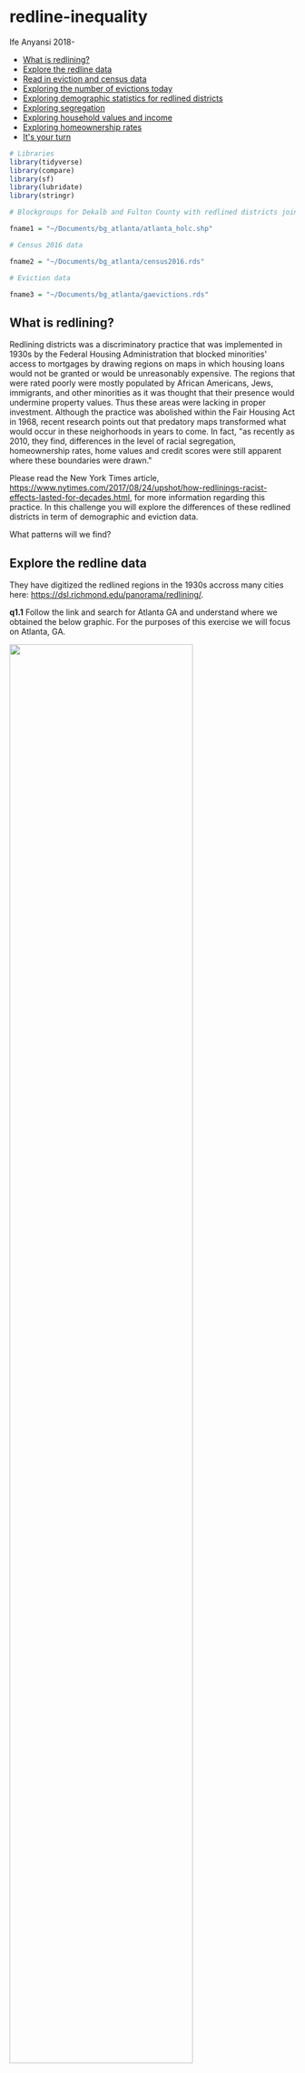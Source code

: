 redline-inequality
================
Ife Anyansi
2018-

-   [What is redlining?](#what-is-redlining)
-   [Explore the redline data](#explore-the-redline-data)
-   [Read in eviction and census data](#read-in-eviction-and-census-data)
-   [Exploring the number of evictions today](#exploring-the-number-of-evictions-today)
-   [Exploring demographic statistics for redlined districts](#exploring-demographic-statistics-for-redlined-districts)
-   [Exploring segregation](#exploring-segregation)
-   [Exploring household values and income](#exploring-household-values-and-income)
-   [Exploring homeownership rates](#exploring-homeownership-rates)
-   [It's your turn](#its-your-turn)

``` r
# Libraries
library(tidyverse)
library(compare)
library(sf)
library(lubridate)
library(stringr)
```

``` r
# Blockgroups for Dekalb and Fulton County with redlined districts joined

fname1 = "~/Documents/bg_atlanta/atlanta_holc.shp"

# Census 2016 data

fname2 = "~/Documents/bg_atlanta/census2016.rds"

# Eviction data 

fname3 = "~/Documents/bg_atlanta/gaevictions.rds"
```

What is redlining?
------------------

Redlining districts was a discriminatory practice that was implemented in 1930s by the Federal Housing Administration that blocked minorities' access to mortgages by drawing regions on maps in which housing loans would not be granted or would be unreasonably expensive. The regions that were rated poorly were mostly populated by African Americans, Jews, immigrants, and other minorities as it was thought that their presence would undermine property values. Thus these areas were lacking in proper investment. Although the practice was abolished within the Fair Housing Act in 1968, recent research points out that predatory maps transformed what would occur in these neighorhoods in years to come. In fact, "as recently as 2010, they find, differences in the level of racial segregation, homeownership rates, home values and credit scores were still apparent where these boundaries were drawn."

Please read the New York Times article, <https://www.nytimes.com/2017/08/24/upshot/how-redlinings-racist-effects-lasted-for-decades.html>, for more information regarding this practice. In this challenge you will explore the differences of these redlined districts in term of demographic and eviction data.

What patterns will we find?

Explore the redline data
------------------------

They have digitized the redlined regions in the 1930s accross many cities here: <https://dsl.richmond.edu/panorama/redlining/>.

**q1.1** Follow the link and search for Atlanta GA and understand where we obtained the below graphic. For the purposes of this exercise we will focus on Atlanta, GA.

<img src="data/redline_atlanta.png" width="80%" />

We have already taken the steps to join the redline map with census block groups for the Atlanta area. Census block groups are geographic units that can be considered neighborhoods with a population of around 1500 - 3000 residents. They can be stored in a geographic shapefile composed of polygon boundaries which are geo-coded with a unique ID found in the `GEOID` column. This redline data is stored in `fname1` and is solely for Dekalb and Fulton counties in Georgia which is where Atlanta and surrounding areas are located.

**q1.2** Read in this shapefile into a sf object called `redline_Atlanta`. Select the following columns -- `GEOID`, `holc_grade`, `holc_id`, `name_1` -- which are the variables that were obtained when downloading the map from q1.1.

Note: `holc_grade` is a variable representing the redline designation of the neighborhood. It is codified as the following: A = "Best", B = "Still Desirable", C = "Definitely Declining", D = "Hazardous". Recall that these gradings were performed in the early 1900s and are based on proportion of minorities in said neighborhood since minority populations were considered to have an undesirable effect to property values and neighborhood quality.

``` r
redline_atlanta <- 
  read_sf(fname1) %>%
  select(GEOID, holc_grade, holc_id, name_1)

glimpse(redline_atlanta)
```

    ## Observations: 934
    ## Variables: 5
    ## $ GEOID      <chr> "131210114103", "131210106041", "131210095022", "13...
    ## $ holc_grade <chr> NA, NA, "B", "C", NA, NA, NA, "C", NA, "C", NA, NA,...
    ## $ holc_id    <chr> NA, NA, "B1", "C", NA, NA, NA, "C36", NA, "C27", NA...
    ## $ name_1     <chr> NA, NA, "Paces Ferry Road Development Company's pro...
    ## $ geometry   <MULTIPOLYGON [°]> MULTIPOLYGON (((-84.29335 3..., MULTIP...

``` r
# Print results
if (exists("redline_atlanta")) redline_atlanta
```

    ## Simple feature collection with 934 features and 4 fields
    ## geometry type:  MULTIPOLYGON
    ## dimension:      XY
    ## bbox:           xmin: -84.85071 ymin: 33.50251 xmax: -84.02371 ymax: 34.18629
    ## epsg (SRID):    4269
    ## proj4string:    +proj=longlat +datum=NAD83 +no_defs
    ## # A tibble: 934 x 5
    ##    GEOID        holc_grade holc_id name_1                         geometry
    ##    <chr>        <chr>      <chr>   <chr>                <MULTIPOLYGON [°]>
    ##  1 131210114103 <NA>       <NA>    <NA>       (((-84.29335 33.99785, -84.…
    ##  2 131210106041 <NA>       <NA>    <NA>       (((-84.47437 33.62653, -84.…
    ##  3 131210095022 B          B1      Paces Fer… (((-84.38513 33.83672, -84.…
    ##  4 131210053003 C          C       <NA>       (((-84.37851 33.73032, -84.…
    ##  5 130890214132 <NA>       <NA>    <NA>       (((-84.3228 33.85167, -84.3…
    ##  6 130890223013 <NA>       <NA>    <NA>       (((-84.29709 33.80051, -84.…
    ##  7 131210099004 <NA>       <NA>    <NA>       (((-84.40878 33.87216, -84.…
    ##  8 131210083022 C          C36     Newer por… (((-84.45383 33.75422, -84.…
    ##  9 130890231072 <NA>       <NA>    <NA>       (((-84.25297 33.74464, -84.…
    ## 10 131210069003 C          C27     Federal P… (((-84.36842 33.72625, -84.…
    ## # ... with 924 more rows

**q1.3** How many block groups were rated A, B, C, or D or had no rating?

``` r
q1.3 <-
  redline_atlanta %>%
  count(holc_grade)

q1.3
```

    ## Simple feature collection with 5 features and 2 fields
    ## geometry type:  MULTIPOLYGON
    ## dimension:      XY
    ## bbox:           xmin: -84.85071 ymin: 33.50251 xmax: -84.02371 ymax: 34.18629
    ## epsg (SRID):    4269
    ## proj4string:    +proj=longlat +datum=NAD83 +no_defs
    ## # A tibble: 5 x 3
    ##   holc_grade     n                                                geometry
    ##   <chr>      <int>                                      <MULTIPOLYGON [°]>
    ## 1 A             10 (((-84.3483 33.79151, -84.34827 33.79209, -84.34833 33…
    ## 2 B             36 (((-84.41816 33.71114, -84.41814 33.71435, -84.40791 3…
    ## 3 C            160 (((-84.39065 33.69393, -84.38961 33.69566, -84.38935 3…
    ## 4 D             78 (((-84.43733 33.6894, -84.43591 33.69108, -84.43047 33…
    ## 5 <NA>         650 (((-84.3766 33.75437, -84.37438 33.75434, -84.3656 33.…

``` r
#solution-end

# Print results
if (exists("q1.3")) q1.3
```

    ## Simple feature collection with 5 features and 2 fields
    ## geometry type:  MULTIPOLYGON
    ## dimension:      XY
    ## bbox:           xmin: -84.85071 ymin: 33.50251 xmax: -84.02371 ymax: 34.18629
    ## epsg (SRID):    4269
    ## proj4string:    +proj=longlat +datum=NAD83 +no_defs
    ## # A tibble: 5 x 3
    ##   holc_grade     n                                                geometry
    ##   <chr>      <int>                                      <MULTIPOLYGON [°]>
    ## 1 A             10 (((-84.3483 33.79151, -84.34827 33.79209, -84.34833 33…
    ## 2 B             36 (((-84.41816 33.71114, -84.41814 33.71435, -84.40791 3…
    ## 3 C            160 (((-84.39065 33.69393, -84.38961 33.69566, -84.38935 3…
    ## 4 D             78 (((-84.43733 33.6894, -84.43591 33.69108, -84.43047 33…
    ## 5 <NA>         650 (((-84.3766 33.75437, -84.37438 33.75434, -84.3656 33.…

**q1.4** Use `case_when` or `recode` to create a new variable called redline which recodes `holc_grade` to the following: "D - Hazardous", "C - Definitely Declining", "B - Still Desirable", "A - Desirable", "Not Graded". Make this column into a factor with levels in the following order: c("D - Hazardous", "C - Definitely Declining", "B - Still Desirable", "A - Desirable", "Not Graded").

Why did we do this? Would it help with interpretation or visualization?

``` r
#solution-begin

redline_atlanta <-
  redline_atlanta %>%
  mutate(
    redline = 
      case_when(
        holc_grade == "A" ~ "A - Desirable",
        holc_grade == "B" ~ "B - Still Desirable",
        holc_grade == "C" ~ "C - Definitely Declining",
        holc_grade == "D" ~ "D - Hazardous",
        TRUE ~ "Not Graded" 
      )
  ) %>%
  mutate(
    redline = 
      factor(
        redline,
        levels = 
          c(
            "D - Hazardous",
            "C - Definitely Declining",
            "B - Still Desirable",
            "A - Desirable",
            "Not Graded"
          )
      )
  )

glimpse(redline_atlanta)
```

    ## Observations: 934
    ## Variables: 6
    ## $ GEOID      <chr> "131210114103", "131210106041", "131210095022", "13...
    ## $ holc_grade <chr> NA, NA, "B", "C", NA, NA, NA, "C", NA, "C", NA, NA,...
    ## $ holc_id    <chr> NA, NA, "B1", "C", NA, NA, NA, "C36", NA, "C27", NA...
    ## $ name_1     <chr> NA, NA, "Paces Ferry Road Development Company's pro...
    ## $ redline    <fct> Not Graded, Not Graded, B - Still Desirable, C - De...
    ## $ geometry   <MULTIPOLYGON [°]> MULTIPOLYGON (((-84.29335 3..., MULTIP...

``` r
# Print results
if (exists("redline_atlanta")) redline_atlanta
```

    ## Simple feature collection with 934 features and 5 fields
    ## geometry type:  MULTIPOLYGON
    ## dimension:      XY
    ## bbox:           xmin: -84.85071 ymin: 33.50251 xmax: -84.02371 ymax: 34.18629
    ## epsg (SRID):    4269
    ## proj4string:    +proj=longlat +datum=NAD83 +no_defs
    ## # A tibble: 934 x 6
    ##    GEOID  holc_grade holc_id name_1    redline                    geometry
    ##    <chr>  <chr>      <chr>   <chr>     <fct>            <MULTIPOLYGON [°]>
    ##  1 13121… <NA>       <NA>    <NA>      Not Gr… (((-84.29335 33.99785, -84…
    ##  2 13121… <NA>       <NA>    <NA>      Not Gr… (((-84.47437 33.62653, -84…
    ##  3 13121… B          B1      Paces Fe… B - St… (((-84.38513 33.83672, -84…
    ##  4 13121… C          C       <NA>      C - De… (((-84.37851 33.73032, -84…
    ##  5 13089… <NA>       <NA>    <NA>      Not Gr… (((-84.3228 33.85167, -84.…
    ##  6 13089… <NA>       <NA>    <NA>      Not Gr… (((-84.29709 33.80051, -84…
    ##  7 13121… <NA>       <NA>    <NA>      Not Gr… (((-84.40878 33.87216, -84…
    ##  8 13121… C          C36     Newer po… C - De… (((-84.45383 33.75422, -84…
    ##  9 13089… <NA>       <NA>    <NA>      Not Gr… (((-84.25297 33.74464, -84…
    ## 10 13121… C          C27     Federal … C - De… (((-84.36842 33.72625, -84…
    ## # ... with 924 more rows

Read in eviction and census data
--------------------------------

Eviction data was downloaded from eviction lab at Princeton University. It contains the number of evictions and eviction rates in a census block group. If you are curious with the methods and variable names please see here: <https://evictionlab.org/methods/#section-name>

Census data was collected from the US Census's America's Community Survey. We have collected a load of interesting census statistics with a GEOID column.

**q1.5** Lastly, read in census data into a tibble named `census_2016`. Read in eviction data into a variable named `gaevictions`. Filter gaevictions so that it only contains data for Dekalb and Fulton counties. Use glimpse to understand the format of this data.

Hint: Semi join might be helpful.

``` r
#reading in census data

census2016 <- read_rds(fname2)

#reading in eviction data

gaevictions <- read_rds(fname3)

gaevictions <- 
  gaevictions %>%
  semi_join(redline_atlanta, by = "GEOID")

# Print results
if (exists("gaevictions")) gaevictions
```

    ## # A tibble: 15,878 x 26
    ##    GEOID        year name  `parent-location`     population `poverty-rate`
    ##    <chr>       <int> <chr> <chr>                      <dbl>          <dbl>
    ##  1 1308902010…  2000 201.1 DeKalb County, Georg…       1783           4.71
    ##  2 1308902010…  2001 201.1 DeKalb County, Georg…       1783           4.71
    ##  3 1308902010…  2002 201.1 DeKalb County, Georg…       1783           4.71
    ##  4 1308902010…  2003 201.1 DeKalb County, Georg…       1783           4.71
    ##  5 1308902010…  2004 201.1 DeKalb County, Georg…       1783           4.71
    ##  6 1308902010…  2005 201.1 DeKalb County, Georg…       2180           0.6 
    ##  7 1308902010…  2006 201.1 DeKalb County, Georg…       2180           0.6 
    ##  8 1308902010…  2007 201.1 DeKalb County, Georg…       2180           0.6 
    ##  9 1308902010…  2008 201.1 DeKalb County, Georg…       2180           0.6 
    ## 10 1308902010…  2009 201.1 DeKalb County, Georg…       2180           0.6 
    ## # ... with 15,868 more rows, and 20 more variables:
    ## #   `pct-renter-occupied` <dbl>, `median-gross-rent` <dbl>,
    ## #   `median-household-income` <dbl>, `median-property-value` <dbl>,
    ## #   `rent-burden` <dbl>, `pct-white` <dbl>, `pct-af-am` <dbl>,
    ## #   `pct-hispanic` <dbl>, `pct-am-ind` <dbl>, `pct-asian` <dbl>,
    ## #   `pct-nh-pi` <dbl>, `pct-multiple` <dbl>, `pct-other` <dbl>,
    ## #   renter_occupied_households <dbl>, eviction_filings <dbl>,
    ## #   evictions <dbl>, eviction_rate <dbl>, eviction_filing_rate <dbl>,
    ## #   imputed <int>, subbed <int>

Exploring the number of evictions today
---------------------------------------

Now we will use the eviction dataset to see how the different redlined regions may have differential rates of evictions today. Before we use this data, you may have noticed that evictions2016 has eviction data for varying years.

**q2.1** What is the latest year and oldest year that we have eviction data on?

``` r
q2.1 <-
  gaevictions %>%
  summarise(min(year), max(year))

q2.1
```

    ## # A tibble: 1 x 2
    ##   `min(year)` `max(year)`
    ##         <dbl>       <dbl>
    ## 1        2000        2016

**q2.2** What is the latest year and oldest year that we have eviction data on for each distinct GEOID? Does each GEOID have the same number of years represented? Why do you think we needed to check this?

``` r
gaevictions %>% 
  count(GEOID) %>%
  distinct(n)
```

    ## # A tibble: 1 x 1
    ##       n
    ##   <int>
    ## 1    17

``` r
gaevictions %>% 
  group_by(GEOID) %>%
  summarise(
    minyear = min(year), 
    maxyear = max(year)
  ) %>%
  distinct(minyear, maxyear)
```

    ## # A tibble: 1 x 2
    ##   minyear maxyear
    ##     <dbl>   <dbl>
    ## 1    2000    2016

To explore the differential rates of eviction by year in redlined districts we need to calculate eviction rates. In the `gaevictions` tibble, we have both eviction rate and evicition filing rate for each year. By reading the eviction lab website we obtain the below information on how these were calculated.

A “filing rate” is the ratio of the number of evictions filed in an area over the number of renter-occupied homes in that area. An “eviction rate” is the subset of those homes that received an eviction judgement in which renters were ordered to leave. For the denominator of our rate, we used the number of occupied renting households in each area.

**q2.3** Combine `redline_atlanta` that was saved in q1.4 with `gaevictions` using a join. Calculate the eviction rate and eviction filing rate by year for each redline grade. The final tibble should be stored in a variable named `q2.3` with these additional five columns: total\_eviction\_filings, total\_evictions, total\_rent\_occ, eviction\_rate, eviction\_filing\_rate.

Note: Remember that in q1.4 we made a new variable called `redline` in `gaevictions` that held all the redline grades.

Hint:

-   The following columns in gaevictions may be useful: eviction\_filings, evictions, renter\_occupied\_households.

-   We cannot summarise by taking the mean of the rates when grouped by its redline grade and year because different GEOIDS can have different number of renter occupied households. Remember, we can never take the mean of a rate and expect to be able to interpret results. We must calculate rates from scratch.

``` r
df <-
  redline_atlanta %>%
  left_join(gaevictions, by = "GEOID")

q2.3 <-
  df %>%
  group_by(redline, year) %>%
  summarise(
    total_eviction_filings = sum(eviction_filings),
    total_evictions = sum(evictions),
    total_rent_occ = sum(renter_occupied_households)
  ) %>%
  mutate(
    eviction_rate = total_evictions / total_rent_occ,
    eviction_filing_rate = total_eviction_filings / total_rent_occ
  )


# Print results
if (exists("q2.3")) q2.3
```

    ## Simple feature collection with 85 features and 7 fields
    ## geometry type:  MULTIPOLYGON
    ## dimension:      XY
    ## bbox:           xmin: -84.85071 ymin: 33.50251 xmax: -84.02371 ymax: 34.18629
    ## epsg (SRID):    4269
    ## proj4string:    +proj=longlat +datum=NAD83 +no_defs
    ## # A tibble: 85 x 8
    ## # Groups:   redline [5]
    ##    redline       year total_eviction_filin… total_evictions total_rent_occ
    ##    <fct>        <int>                 <dbl>           <dbl>          <dbl>
    ##  1 D - Hazardo…  2000                    NA              NA          27392
    ##  2 D - Hazardo…  2001                  7676             523          27377
    ##  3 D - Hazardo…  2002                  7274             530          27352
    ##  4 D - Hazardo…  2003                  7287             490          27342
    ##  5 D - Hazardo…  2004                  6495             495          27322
    ##  6 D - Hazardo…  2005                  6873             513          27325
    ##  7 D - Hazardo…  2006                  7201            1179          27292
    ##  8 D - Hazardo…  2007                  6906            1330          27278
    ##  9 D - Hazardo…  2008                  7282            1582          27259
    ## 10 D - Hazardo…  2009                  6405            2014          27244
    ## # ... with 75 more rows, and 3 more variables: eviction_rate <dbl>,
    ## #   eviction_filing_rate <dbl>, geometry <MULTIPOLYGON [°]>

**q2.4** Plot eviction rate and eviction filing rate over time and set `redline` to the color aesthetic. What do you find? Interpret your results and why you think it's better to analyse the rates rather than just total evictions and filings.

Note: We are not concerned with plotting data for the neighborhoods with no redline grade. Hint: Use geom\_smooth(se = FALSE)

``` r
q2.3 %>%
  filter(!is.na(redline),  redline != "Not Graded") %>%
  ggplot(mapping = aes(x = year, y = eviction_filing_rate, color = redline)) +
  geom_smooth(se = FALSE) +
  labs(
    title = "Redlined Districts Have Higher Eviction Filing Rates Even Today",
    subtitle = "The Impacts of Racist Redlining in Atlanta",
    caption = "Data from US Census,
    University of Richmond's Mapping Inequality,
    Eviction Lab at Princeton University",
    x = "Year", 
    y = "Eviction Rate"
  ) +
  guides(color = guide_legend(title = "Redline Grade")) +
  theme_minimal() +
  scale_colour_hue()
```

    ## `geom_smooth()` using method = 'loess' and formula 'y ~ x'

    ## Warning: Removed 4 rows containing non-finite values (stat_smooth).

![](solution_files/figure-markdown_github/unnamed-chunk-12-1.png)

``` r
q2.3 %>%
  filter(!is.na(redline), redline != "Not Graded") %>%
  ggplot(mapping = aes(x = year, y = eviction_rate, color = redline)) +
  geom_smooth(se = FALSE) +
  labs(
    title = "Redlined Districts Have Higher Eviction Rates Even Today",
    subtitle = "The Impacts of Racist Redlining in Atlanta",
    caption = "Data from US Census,
    University of Richmond's Mapping Inequality,
    Eviction Lab at Princeton University",
    x = "Year",
    y = "Eviction Filing Rate"
  ) +
  guides(color = guide_legend(title = "Redline Grade")) +
  theme_minimal() +
  scale_colour_hue()
```

    ## `geom_smooth()` using method = 'loess' and formula 'y ~ x'

    ## Warning: Removed 4 rows containing non-finite values (stat_smooth).

![](solution_files/figure-markdown_github/unnamed-chunk-12-2.png)

Exploring demographic statistics for redlined districts
-------------------------------------------------------

Now it's time to explore demographic statistics for the redlined zones using today's data. It is said that redlining from the 1930s may have led to amplified racial segregation, differential ownership rates and house values. Although it is beyond the scope of this data exploration exercise to explore causal claims (look up spatial causal inference to see how this can be done), we can still validate the claims that such differences exist. Now, let's explore these individually.

**q3.1** Use names() on census2016 to find the variables that we have data for.

``` r
names(census2016)
```

    ##   [1] "areaname"                 "county"                  
    ##   [3] "TotPop"                   "MedianAge"               
    ##   [5] "pctOver25"                "pctOver65"               
    ##   [7] "pctMales"                 "pctFemales"              
    ##   [9] "pctWhite1"                "pctBlack1"               
    ##  [11] "pctIndian1"               "pctAsian1"               
    ##  [13] "pctWhite2"                "pctBlack2"               
    ##  [15] "pctHispanicPop"           "pctNonHispPop"           
    ##  [17] "pctNonHispWhite"          "TotHHs"                  
    ##  [19] "pctHHInc0"                "pctHHInc10"              
    ##  [21] "pctHHInc15"               "pctHHInc25"              
    ##  [23] "pctHHInc35"               "pctHHInc50"              
    ##  [25] "pctHHInc75"               "pctHHInc100"             
    ##  [27] "pctHHInc150"              "pctHHInc200"             
    ##  [29] "pctNumHHEarnings"         "pctNumHHSocSec"          
    ##  [31] "pctNumHHRetInc"           "pctNumHHSuppSecInc"      
    ##  [33] "pctNumHHPubAssist"        "pctNumHHFoodStmp"        
    ##  [35] "MedianHHInc"              "pctFamHHs"               
    ##  [37] "pctFamHHInc0"             "pctFamHHInc10"           
    ##  [39] "pctFamHHInc15"            "pctFamHHInc25"           
    ##  [41] "pctFamHHInc35"            "pctFamHHInc50"           
    ##  [43] "pctFamHHInc75"            "pctFamHHInc100"          
    ##  [45] "pctFamHHInc150"           "pctFamHHInc200"          
    ##  [47] "MedianFamInc"             "PCI"                     
    ##  [49] "pctFullTimeWorkersMale"   "pctFullTimeWorkersFemale"
    ##  [51] "MedianEarnings"           "pctPoor"                 
    ##  [53] "pctPoorUnder18"           "pctPoor18to64"           
    ##  [55] "pctPoorOver65"            "pctPoorFamilies"         
    ##  [57] "pctLaborForce"            "pctCivLabForce"          
    ##  [59] "pctEmployedCLF"           "pctUnemployedCLF"        
    ##  [61] "pctLaborForceFemales"     "pctCivLabForceFemales"   
    ##  [63] "pctEmployedFemales"       "pctConstruction"         
    ##  [65] "pctRetailTrade"           "pctProfessional"         
    ##  [67] "pctFamsWithKids"          "pctMarriedCouples"       
    ##  [69] "pctSingleFemaleFamilies"  "pctSingleMothers"        
    ##  [71] "pctNeverMarried"          "pctLessThan9th"          
    ##  [73] "pctSomeHighSchool"        "pctHighSchool"           
    ##  [75] "pctSomeCollege"           "pctAssociates"           
    ##  [77] "pctBachelors"             "pctGradProf"             
    ##  [79] "pctHighSchoolOrMore"      "pctBachelorsormore"      
    ##  [81] "pctDisabled"              "pctOwnerOcc"             
    ##  [83] "pctRenterOcc"             "pctVacantForSale"        
    ##  [85] "pctVacantForRent"         "OwnerVacRate"            
    ##  [87] "pctPersonsInOwnerUnits"   "pctPersonsInRenterUnits" 
    ##  [89] "pctBuilt2010orLater"      "pctBuilt2000_2009"       
    ##  [91] "pctBuilt1990_1999"        "pctBuilt1980_1989"       
    ##  [93] "pctBuilt1970_1979"        "pctBuilt1960_1969"       
    ##  [95] "pctBuilt1950_1959"        "pctBuilt1940_1949"       
    ##  [97] "pctBuiltBefore1940"       "pctMovedIn2010orLater"   
    ##  [99] "pctMovedInBefore1980"     "pctNoVehicles"           
    ## [101] "pctNoPlumbing"            "pctNoKitchen"            
    ## [103] "HvalUnder50"              "pctHvalUnder50"          
    ## [105] "Hval50"                   "pctHval50"               
    ## [107] "Hval100"                  "pctHval100"              
    ## [109] "Hval150"                  "pctHval150"              
    ## [111] "Hval200"                  "pctHval200"              
    ## [113] "Hval300"                  "pctHval300"              
    ## [115] "Hval500"                  "pctHval500"              
    ## [117] "HvalOverMillion"          "pctHvalOverMillion"      
    ## [119] "HvalOver2Million"         "pctHvalOver2Million"     
    ## [121] "MedianHValue"             "AvgHValue"               
    ## [123] "pctHUsMort"               "pctHUsMortOver30Pct"     
    ## [125] "MedianOwnerCostsMort"     "pctHUsNoMort"            
    ## [127] "MedianOwnerCostsNoMort"   "pctCashRenter"           
    ## [129] "MedianGrossRent"          "pctCashRenterOver30Pct"  
    ## [131] "GEOID"

**q3.2** Use select\_if to only keep variables where at least 25% of the statistics is not NA.

``` r
census2016 <-
  census2016 %>%
  select_if(~mean(is.na(.)) < .25)
```

**q3.3** Join `census2016` with the redlined districts stored in `redline_atlanta` and save it in `q3.3`.

``` r
q3.3 <-
  redline_atlanta %>%
  left_join(census2016, by = "GEOID")


# Print results
if (exists("q3.3")) q3.3
```

    ## Simple feature collection with 934 features and 121 fields
    ## geometry type:  MULTIPOLYGON
    ## dimension:      XY
    ## bbox:           xmin: -84.85071 ymin: 33.50251 xmax: -84.02371 ymax: 34.18629
    ## epsg (SRID):    4269
    ## proj4string:    +proj=longlat +datum=NAD83 +no_defs
    ## # A tibble: 934 x 122
    ##    GEOID  holc_grade holc_id name_1     redline  areaname    county TotPop
    ##    <chr>  <chr>      <chr>   <chr>      <fct>    <chr>        <int>  <dbl>
    ##  1 13121… <NA>       <NA>    <NA>       Not Gra… Block Grou…  13121   1962
    ##  2 13121… <NA>       <NA>    <NA>       Not Gra… Block Grou…  13121    730
    ##  3 13121… B          B1      Paces Fer… B - Sti… Block Grou…  13121    256
    ##  4 13121… C          C       <NA>       C - Def… Block Grou…  13121    630
    ##  5 13089… <NA>       <NA>    <NA>       Not Gra… Block Grou…  13089   1237
    ##  6 13089… <NA>       <NA>    <NA>       Not Gra… Block Grou…  13089   1028
    ##  7 13121… <NA>       <NA>    <NA>       Not Gra… Block Grou…  13121    888
    ##  8 13121… C          C36     Newer por… C - Def… Block Grou…  13121   1065
    ##  9 13089… <NA>       <NA>    <NA>       Not Gra… Block Grou…  13089   1193
    ## 10 13121… C          C27     Federal P… C - Def… Block Grou…  13121   1203
    ## # ... with 924 more rows, and 114 more variables: MedianAge <dbl>,
    ## #   pctOver25 <dbl>, pctOver65 <dbl>, pctMales <dbl>, pctFemales <dbl>,
    ## #   pctWhite1 <dbl>, pctBlack1 <dbl>, pctIndian1 <dbl>, pctAsian1 <dbl>,
    ## #   pctWhite2 <dbl>, pctBlack2 <dbl>, pctHispanicPop <dbl>,
    ## #   pctNonHispPop <dbl>, pctNonHispWhite <dbl>, TotHHs <dbl>,
    ## #   pctHHInc0 <dbl>, pctHHInc10 <dbl>, pctHHInc15 <dbl>, pctHHInc25 <dbl>,
    ## #   pctHHInc35 <dbl>, pctHHInc50 <dbl>, pctHHInc75 <dbl>,
    ## #   pctHHInc100 <dbl>, pctHHInc150 <dbl>, pctHHInc200 <dbl>,
    ## #   pctNumHHEarnings <dbl>, pctNumHHSocSec <dbl>, pctNumHHRetInc <dbl>,
    ## #   pctNumHHSuppSecInc <dbl>, pctNumHHPubAssist <dbl>, MedianHHInc <chr>,
    ## #   pctFamHHs <dbl>, pctFamHHInc0 <dbl>, pctFamHHInc10 <dbl>,
    ## #   pctFamHHInc15 <dbl>, pctFamHHInc25 <dbl>, pctFamHHInc35 <dbl>,
    ## #   pctFamHHInc50 <dbl>, pctFamHHInc75 <dbl>, pctFamHHInc100 <dbl>,
    ## #   pctFamHHInc150 <dbl>, pctFamHHInc200 <dbl>, PCI <chr>,
    ## #   pctPoorFamilies <dbl>, pctLaborForce <dbl>, pctCivLabForce <dbl>,
    ## #   pctEmployedCLF <dbl>, pctUnemployedCLF <dbl>, pctConstruction <dbl>,
    ## #   pctRetailTrade <dbl>, pctProfessional <dbl>, pctFamsWithKids <dbl>,
    ## #   pctMarriedCouples <dbl>, pctSingleFemaleFamilies <dbl>,
    ## #   pctSingleMothers <dbl>, pctNeverMarried <dbl>, pctLessThan9th <dbl>,
    ## #   pctSomeHighSchool <dbl>, pctHighSchool <dbl>, pctSomeCollege <dbl>,
    ## #   pctAssociates <dbl>, pctBachelors <dbl>, pctGradProf <dbl>,
    ## #   pctHighSchoolOrMore <dbl>, pctBachelorsormore <dbl>,
    ## #   pctOwnerOcc <dbl>, pctRenterOcc <dbl>, pctVacantForSale <dbl>,
    ## #   pctVacantForRent <dbl>, OwnerVacRate <dbl>,
    ## #   pctPersonsInOwnerUnits <dbl>, pctPersonsInRenterUnits <dbl>,
    ## #   pctBuilt2010orLater <dbl>, pctBuilt2000_2009 <dbl>,
    ## #   pctBuilt1990_1999 <dbl>, pctBuilt1980_1989 <dbl>,
    ## #   pctBuilt1970_1979 <dbl>, pctBuilt1960_1969 <dbl>,
    ## #   pctBuilt1950_1959 <dbl>, pctBuilt1940_1949 <dbl>,
    ## #   pctBuiltBefore1940 <dbl>, pctMovedIn2010orLater <dbl>,
    ## #   pctMovedInBefore1980 <dbl>, pctNoVehicles <dbl>, pctNoPlumbing <dbl>,
    ## #   pctNoKitchen <dbl>, HvalUnder50 <int>, pctHvalUnder50 <dbl>,
    ## #   Hval50 <int>, pctHval50 <dbl>, Hval100 <int>, pctHval100 <dbl>,
    ## #   Hval150 <int>, pctHval150 <dbl>, Hval200 <int>, pctHval200 <dbl>,
    ## #   Hval300 <dbl>, pctHval300 <dbl>, Hval500 <int>, pctHval500 <dbl>, …

Exploring segregation
---------------------

**q3.4.1** Create two seperate plots that plot the distribution of black and white population by redline grade using the tibble from q3.2. What do you find? Remember to exclude not graded districts for all visualizations.

-   `pctBlack1`: Percent black in neighborhood
-   `pctNonHispWhite`: Percent non hispanic white in neighborhood

``` r
q3.3 %>%
  filter(!is.na(redline), redline != "Not Graded") %>%
  ggplot(mapping = aes(x = redline, y = pctBlack1)) +
  geom_boxplot() +
  labs(
    title = "Redlined Districts Have High Black Populations To Today", 
    subtitle = "The Impacts of Redlining in Atlanta",
    y = "Percent Black",
    x = "Redline Grade"
  ) +
  theme_bw()
```

    ## Warning: Removed 2 rows containing non-finite values (stat_boxplot).

![](solution_files/figure-markdown_github/unnamed-chunk-16-1.png)

``` r
q3.3 %>%
  filter(!is.na(redline), redline != "Not Graded") %>%
  ggplot(mapping = aes(x = redline, y = pctNonHispWhite)) +
  geom_boxplot() +
  labs(
    title = "Redlined Districts Have Lower White Populations Today", 
    subtitle = "The Impacts of Redlining in Atlanta",
    y = "Percent White",
    x = "Redline Grade"
  ) +
  theme_bw()
```

    ## Warning: Removed 2 rows containing non-finite values (stat_boxplot).

![](solution_files/figure-markdown_github/unnamed-chunk-16-2.png)

Exploring household values and income
-------------------------------------

**q3.4.2** Create two separate density plots that plot the distribution of house values and household incomes by redline grade. What do you find?

-   `MedianHValue`: Median Household Value
-   `MedianHHInc`: Median Household Income

Note: Use theme to put your legend at the bottom. Use alpha to see overlapping regions.

Hint: You may need to mutate these variables using `parse_number` or `str_replace` as they are currently stored as characters and these strings contain "$" and ",".

``` r
q3.4 <-
  q3.3 %>%
  select(GEOID, redline, MedianHValue, MedianHHInc) %>%
  mutate(
    MedianHValue = str_replace(MedianHValue, "[$]", ""),
    MedianHValue = str_replace(MedianHValue, "[,]", ""),
    MedianHValue = as.double(MedianHValue),
    MedianHHInc = parse_number(MedianHHInc)
  )

q3.4 %>%
  filter(redline != "Not Graded") %>%
  ggplot(mapping = aes(x = MedianHValue, fill = redline), color = "black") +
  geom_density(alpha = 0.6) +
  theme_bw() +
  theme(legend.position = "bottom") +
  labs(
    title = "Redlined Districts Are Still Plagued With Low Household Values",
    subtitle = "The Impacts of Racist Housing Laws Almost A Century Later",
    x = "Median Household Value",
    fill = "Redline Grade"
  )
```

    ## Warning: Removed 31 rows containing non-finite values (stat_density).

![](solution_files/figure-markdown_github/unnamed-chunk-17-1.png)

``` r
q3.4 %>%
filter(!is.na(redline), redline != "Not Graded") %>%
 ggplot(mapping = aes(x = MedianHHInc, fill = redline), color = "black") +
  geom_density(alpha = 0.6) +
  theme_bw() +
  theme(legend.position = "bottom") +
  labs(
    title = "Redlined Districts Are Still Plagued With Low Household Incomes",
    subtitle = "The Impacts of Racist Housing Laws Almost A Century Later",
    x = "Median Household Income",
    fill = "Redline Grade"
  )
```

    ## Warning: Removed 15 rows containing non-finite values (stat_density).

![](solution_files/figure-markdown_github/unnamed-chunk-17-2.png)

``` r
# Print results
if (exists("q3.4")) q3.4
```

    ## Simple feature collection with 934 features and 4 fields
    ## geometry type:  MULTIPOLYGON
    ## dimension:      XY
    ## bbox:           xmin: -84.85071 ymin: 33.50251 xmax: -84.02371 ymax: 34.18629
    ## epsg (SRID):    4269
    ## proj4string:    +proj=longlat +datum=NAD83 +no_defs
    ## # A tibble: 934 x 5
    ##    GEOID        redline MedianHValue MedianHHInc                  geometry
    ##    <chr>        <fct>          <dbl>       <dbl>        <MULTIPOLYGON [°]>
    ##  1 131210114103 Not Gr…       349600      115337 (((-84.29335 33.99785, -…
    ##  2 131210106041 Not Gr…           NA       27500 (((-84.47437 33.62653, -…
    ##  3 131210095022 B - St…        90300       36109 (((-84.38513 33.83672, -…
    ##  4 131210053003 C - De…       290600      106912 (((-84.37851 33.73032, -…
    ##  5 130890214132 Not Gr…       287500       36042 (((-84.3228 33.85167, -8…
    ##  6 130890223013 Not Gr…       240800       73768 (((-84.29709 33.80051, -…
    ##  7 131210099004 Not Gr…       956600      250001 (((-84.40878 33.87216, -…
    ##  8 131210083022 C - De…        60700       35032 (((-84.45383 33.75422, -…
    ##  9 130890231072 Not Gr…        86900       29531 (((-84.25297 33.74464, -…
    ## 10 131210069003 C - De…       159300       68000 (((-84.36842 33.72625, -…
    ## # ... with 924 more rows

Exploring homeownership rates
-----------------------------

Now we will explore homeownership rates using two of the four following variables.

-   `pctRenterOcc`: Percent of household units that are occupied by renters
-   `pctOwnerOcc`: Percent of household units that are occupied by its owners

OR

-   `pctPersonsInRenterUnits`: Percent of population in rental units
-   `pctPersonsInOwnerUnits`: Percent of population in owned units

**q3.4.3.1** Now instead of creating two seperate plots like we did in the last two questions, we will explore how to do this using facet\_wrap and store this information on only one plot. To implement this we need to do a bit more wrangling. Use the tibble from `q3.3` and select `redline`, `GEOID` and two of the variables you've chosen above.

What would be the difference in using the first pair of vars (pctRenterOcc, pctOwnerOcc) vs. the second (pctPersonsInRenterUnits, pctPersonsinOwnerUnits)?

``` r
q3.4.3.1 <-
  q3.3 %>%
  select(
    GEOID, redline, pctPersonsInRenterUnits, pctPersonsInOwnerUnits
  )
```

**q3.4.3.2** Use `gather` to convert the two variables you've chosen into these new columns, `variable` and `value`. Next, convert `variable` into a factor with levels in the order of renter first then owner and appropriate levels. We do this so that when we plot the renter information is plotted first.

Note: `gather` doesn't work as is because you still have your sf geometries in your tibble. Perform `st_set_geometry(x, NULL)` in order to get it to a tibble before using gather.

``` r
q3.4.3.1 <- st_set_geometry(q3.4.3.1, NULL)

q3.4.3.2 <-
  q3.4.3.1 %>%
  gather(variable, value, -GEOID, -redline) %>%
  mutate(
    variable = factor(
      variable,
      levels = c("pctPersonsInRenterUnits", "pctPersonsInOwnerUnits"),
      labels = c(
        "Percent of Population in Rental Homes",
        "Percent of Population in Owned Homes"
      )
    ),
    value = value / 100
  )
```

**q3.4.3.3** Now use facet\_grid or facet\_wrap with nrow = 1 to plot the distribution of ownership rates by redline grade.

Hint: The variable that you must facet on was created in the previous section. `coord_flip` may be helpful.

``` r
q3.4.3.2 %>%
  filter(!is.na(redline), redline != "Not Graded") %>%
  ggplot(mapping = aes(x = redline, y = value)) +
  geom_boxplot() +
  labs(
    title = "The differences in ownership rates in redlined regions today ", 
    subtitle = "The Impacts of Racist Redlining Practices in Atlanta",
    x = "Redline Grade",
    y = "Percent"
  ) +
  theme_bw() + 
  facet_wrap(~ variable, nrow = 1) + 
  coord_flip() +
  scale_y_continuous(labels = scales::percent)
```

    ## Warning: Removed 4 rows containing non-finite values (stat_boxplot).

![](solution_files/figure-markdown_github/unnamed-chunk-20-1.png)

**q3.4.3.4** Can we visualize ownership rates by redline grade without using facetting and instead plot everything on one graph? Show how can this be done. Interpret results. Are homeownership rates different in the regions today?

Hint: If you decide not to use coord\_flip here, you may find geom\_boxplot(position = position\_dodge(width = ???)) useful to set the distance between boxplots. Also using alpha might be helpful if you have overlapping boxplots.

``` r
q3.4.3.2 %>%
  filter(!is.na(redline), redline != "Not Graded") %>%
  ggplot(mapping = aes(x = redline, y = value, fill = variable)) +
  geom_boxplot() +
  labs(
    title = "The differences in ownership rates in redlined regions today ", 
    subtitle = "The Impacts of Racist Redlining Practices in Atlanta",
    x = "Redline Grade",
    y = "Percent",
    fill = NULL
  ) +
  theme_bw() + 
  coord_flip() +
  scale_y_continuous(labels = scales::percent) +
  theme(
    legend.position = "top"
  )
```

    ## Warning: Removed 4 rows containing non-finite values (stat_boxplot).

![](solution_files/figure-markdown_github/unnamed-chunk-21-1.png)

``` r
q3.4.3.2 %>%
  filter(!is.na(redline), redline != "Not Graded") %>%
  ggplot(mapping = aes(x = redline, y = value, fill = variable)) +
  geom_boxplot(position = position_dodge(width = .5), alpha = 0.9) +
  labs(
    title = "The differences in ownership rates in redlined regions today ", 
    subtitle = "The Impacts of Racist Redlining Practices in Atlanta",
    x = "Redline Grade",
    y = "Percent",
    fill = NULL
  ) +
  theme_bw() +
  theme(
    legend.position = "bottom"
  ) +
  scale_y_continuous(labels = scales::percent)
```

    ## Warning: Removed 4 rows containing non-finite values (stat_boxplot).

![](solution_files/figure-markdown_github/unnamed-chunk-21-2.png)

It's your turn
--------------

There are many other variables in `census_2016`. Previously, we have decided to explore rates in racial segregation, household values and income, and homeownership for redlined districts. What other differences may exist?

**q4** Choose another demographic statistic to explore and create a visualization What do you find?

Note: "HH" stands for Households. "HU" stands for household units. "CLF" stands for Civillian Labor Force (that is the population that is working or looking for work and is not in the military). "Fam" stands for family. "Mort" stands for mortgage. "pctHHInc0" gives the percent of households with incomes from 0 to 10k. "pctHval50" gives the household values between 50k to 100k. "Vac" stands for Vacant or Vacancy. "PubAssist" stands for Public Assistance. "SuppSecInc" stands for supplementary security income. "SocSec" stands for social security.
